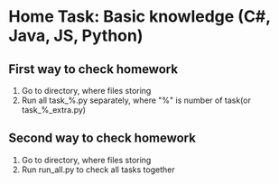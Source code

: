   # Home Task: Basic knowledge (C#, Java, JS, Python)
  ## First way to check homework
 1) Go to directory, where files storing
 2) Run all task_%.py separately, where "%" is number of task(or task_%_extra.py)

  ## Second way to check homework
 1) Go to directory, where files storing
 2) Run run_all.py to check all tasks together
